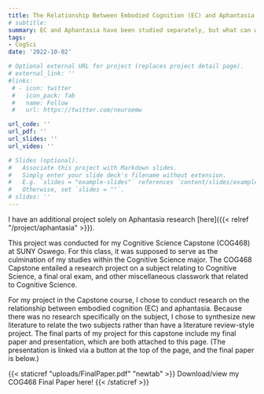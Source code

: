 ```yaml
---
title: The Relationship Between Embodied Cognition (EC) and Aphantasia
# subtitle:
summary: EC and Aphantasia have been studied separately, but what can we learn from understanding in terms of each other?
tags:
- CogSci
date: '2022-10-02'

# Optional external URL for project (replaces project detail page).
# external_link: ''
#links:
 # - icon: twitter
 #   icon_pack: fab
 #   name: Follow
 #   url: https://twitter.com/neuroemw

url_code: ''
url_pdf: ''
url_slides: ''
url_video: ''

# Slides (optional).
#   Associate this project with Markdown slides.
#   Simply enter your slide deck's filename without extension.
#   E.g. `slides = "example-slides"` references `content/slides/example-slides.md`.
#   Otherwise, set `slides = ""`.
# slides: ''
---
```

I have an additional project solely on Aphantasia research [here]({{< relref "/project/aphantasia" >}}).

This project was conducted for my Cognitive Science Capstone (COG468) at SUNY Oswego. For this class, it was supposed to serve as the culmination of my studies within the Cognitive Science major. The COG468 Capstone entailed a research project on a subject relating to Cognitive Science, a final oral exam, and other miscellaneous classwork that related to Cognitive Science.

For my project in the Capstone course, I chose to conduct research on the relationship between embodied cognition (EC) and aphantasia. Because there was no research specifically on the subject, I chose to synthesize new literature to relate the two subjects rather than have a literature review-style project. The final parts of my project for this capstone include my final paper and presentation, which are both attached to this page. (The presentation is linked via a button at the top of the page, and the final paper is below.)

{{< staticref "uploads/FinalPaper.pdf" "newtab" >}} Download/view my COG468 Final Paper here! {{< /staticref >}}
